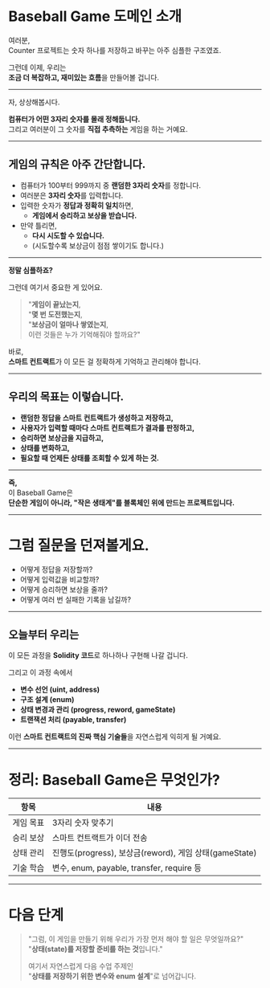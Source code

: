 # **Baseball Game 도메인 소개**

여러분,  
Counter 프로젝트는 숫자 하나를 저장하고 바꾸는 아주 심플한 구조였죠.

그런데 이제, 우리는  
**조금 더 복잡하고, 재미있는 흐름**을 만들어볼 겁니다.

---

자, 상상해봅시다.

**컴퓨터가 어떤 3자리 숫자를 몰래 정해둡니다.**  
그리고 여러분이 그 숫자를 **직접 추측하는** 게임을 하는 거예요.

---

## 게임의 규칙은 아주 간단합니다.

- 컴퓨터가 100부터 999까지 중 **랜덤한 3자리 숫자**를 정합니다.
- 여러분은 **3자리 숫자**를 입력합니다.
- 입력한 숫자가 **정답과 정확히 일치**하면,
  - **게임에서 승리하고 보상을 받습니다.**
- 만약 틀리면,
  - **다시 시도할 수 있습니다.**
  - (시도할수록 보상금이 점점 쌓이기도 합니다.)

---

**정말 심플하죠?**

그런데 여기서 중요한 게 있어요.

> "**게임이 끝났는지**,  
> "**몇 번 도전했는지**,  
> "**보상금이 얼마나 쌓였는지**,  
> 이런 것들은 누가 기억해줘야 할까요?"

바로,  
**스마트 컨트랙트**가 이 모든 걸 정확하게 기억하고 관리해야 합니다.

---

## 우리의 목표는 이렇습니다.

- **랜덤한 정답을 스마트 컨트랙트가 생성하고 저장하고,**
- **사용자가 입력할 때마다 스마트 컨트랙트가 결과를 판정하고,**
- **승리하면 보상금을 지급하고,**
- **상태를 변화하고,**
- **필요할 때 언제든 상태를 조회할 수 있게 하는 것.**

---

**즉,**  
이 Baseball Game은  
**단순한 게임이 아니라, "작은 생태계"를 블록체인 위에 만드는 프로젝트입니다.**

---

# 그럼 질문을 던져볼게요.

- 어떻게 정답을 저장할까?
- 어떻게 입력값을 비교할까?
- 어떻게 승리하면 보상을 줄까?
- 어떻게 여러 번 실패한 기록을 남길까?

---

## 오늘부터 우리는

이 모든 과정을 **Solidity 코드**로 하나하나 구현해 나갈 겁니다.

그리고 이 과정 속에서

- **변수 선언 (uint, address)**
- **구조 설계 (enum)**
- **상태 변경과 관리 (progress, reword, gameState)**
- **트랜잭션 처리 (payable, transfer)**

이런 **스마트 컨트랙트의 진짜 핵심 기술들**을 자연스럽게 익히게 될 거예요.

---

# 정리: Baseball Game은 무엇인가?

| 항목      | 내용                                                   |
| --------- | ------------------------------------------------------ |
| 게임 목표 | 3자리 숫자 맞추기                                      |
| 승리 보상 | 스마트 컨트랙트가 이더 전송                            |
| 상태 관리 | 진행도(progress), 보상금(reword), 게임 상태(gameState) |
| 기술 학습 | 변수, enum, payable, transfer, require 등              |

---

# 다음 단계

> "그럼, 이 게임을 만들기 위해 우리가 가장 먼저 해야 할 일은 무엇일까요?"  
> "**상태(state)를 저장할 준비를 하는 것**입니다."
>
> 여기서 자연스럽게 다음 수업 주제인  
> "**상태를 저장하기 위한 변수와 enum 설계**"로 넘어갑니다.
